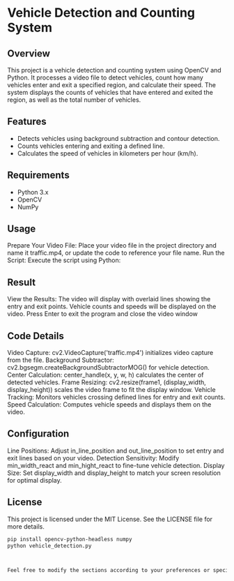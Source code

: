 # Vehicle Detection and Counting System

## Overview

This project is a vehicle detection and counting system using OpenCV and Python. It processes a video file to detect vehicles, count how many vehicles enter and exit a specified region, and calculate their speed. The system displays the counts of vehicles that have entered and exited the region, as well as the total number of vehicles.

## Features

- Detects vehicles using background subtraction and contour detection.
- Counts vehicles entering and exiting a defined line.
- Calculates the speed of vehicles in kilometers per hour (km/h).


## Requirements

- Python 3.x
- OpenCV
- NumPy


## Usage
Prepare Your Video File: Place your video file in the project directory and name it traffic.mp4, or update the code to reference your file name.
Run the Script: Execute the script using Python:


## Result
View the Results: The video will display with overlaid lines showing the entry and exit points. Vehicle counts and speeds will be displayed on the video. Press Enter to exit the program and close the video window

## Code Details
Video Capture: cv2.VideoCapture('traffic.mp4') initializes video capture from the file.
Background Subtractor: cv2.bgsegm.createBackgroundSubtractorMOG() for vehicle detection.
Center Calculation: center_handle(x, y, w, h) calculates the center of detected vehicles.
Frame Resizing: cv2.resize(frame1, (display_width, display_height)) scales the video frame to fit the display window.
Vehicle Tracking: Monitors vehicles crossing defined lines for entry and exit counts.
Speed Calculation: Computes vehicle speeds and displays them on the video.

## Configuration

Line Positions: Adjust in_line_position and out_line_position to set entry and exit lines based on your video.
Detection Sensitivity: Modify min_width_react and min_hight_react to fine-tune vehicle detection.
Display Size: Set display_width and display_height to match your screen resolution for optimal display.


## License
This project is licensed under the MIT License. See the LICENSE file for more details.


```bash
pip install opencv-python-headless numpy
python vehicle_detection.py



Feel free to modify the sections according to your preferences or specific project details!






